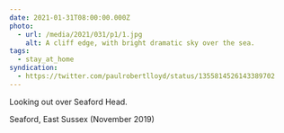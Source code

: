 ```yaml
---
date: 2021-01-31T08:00:00.000Z
photo:
  - url: /media/2021/031/p1/1.jpg
    alt: A cliff edge, with bright dramatic sky over the sea.
tags:
  - stay_at_home
syndication:
  - https://twitter.com/paulrobertlloyd/status/1355814526143389702
---
```


Looking out over Seaford Head.

Seaford, East Sussex (November 2019)
